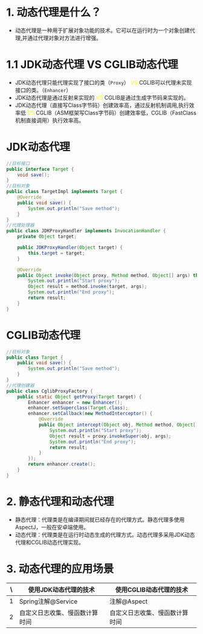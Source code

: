 # 1. 动态代理是什么？

- 动态代理是一种用于扩展对象功能的技术。它可以在运行时为一个对象创建代理,并通过代理对象对方法进行增强。


# 1.1 JDK动态代理 VS CGLIB动态代理

- JDK动态代理只能代理实现了接口的类（`Proxy`） <span style="color:yellow;">VS</span> CGLIB可以代理未实现接口的类。（`Enhancer`）
- JDK动态代理是通过反射来实现的 <span style="color:yellow;">VS</span> CGLIB是通过生成字节码来实现的。
- JDK动态代理（直接写Class字节码）创建效率高，通过反射机制调用,执行效率低 <span style="color:yellow;">VS</span> CGLIB（ASM框架写Class字节码）创建效率低，CGLIB（FastClass机制直接调用）执行效率高。

<h1>JDK动态代理</h1>

```java
//目标接口
public interface Target {
    void save();
}
//目标对象
public class TargetImpl implements Target {
    @Override
    public void save() {
        System.out.println("Save method");
    }
}  
//代理处理器
public class JDKProxyHandler implements InvocationHandler {
    private Object target;

    public JDKProxyHandler(Object target) {
        this.target = target;
    }

    @Override
    public Object invoke(Object proxy, Method method, Object[] args) throws Throwable {
        System.out.println("Start proxy");
        Object result = method.invoke(target, args);
        System.out.println("End proxy");
        return result;
    }
}
```

<h1>CGLIB动态代理</h1>

```java
//目标对象
public class Target {
    public void save() {
        System.out.println("Save method");
    }
}
//代理创建器
public class CglibProxyFactory {
    public static Object getProxy(Target target) {
        Enhancer enhancer = new Enhancer();
        enhancer.setSuperclass(Target.class);
        enhancer.setCallback(new MethodInterceptor() {
            @Override
            public Object intercept(Object obj, Method method, Object[] args, MethodProxy proxy) throws Throwable {
                System.out.println("Start proxy");
                Object result = proxy.invokeSuper(obj, args);
                System.out.println("End proxy");
                return result;
            }
        });
        return enhancer.create();
    }
} 
```

# 2. 静态代理和动态代理

- 静态代理：代理类是在编译期间就已经存在的代理方式。静态代理多使用AspectJ，一般在安卓端使用。
- 动态代理：代理类是在运行时动态生成的代理方式。动态代理多采用JDK动态代理和CGLIB动态代理实现。

# 3. 动态代理的应用场景

| \   | 使用JDK动态代理的技术     | 使用CGLIB动态代理的技术  |
| --- | ---------------- | --------------- |
| 1   | Spring注解@Service | 注解@Aspect       |
| 2   | 自定义日志收集、慢函数计算时间  | 自定义日志收集、慢函数计算时间 |